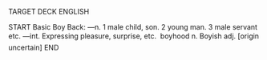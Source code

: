 TARGET DECK
ENGLISH

START
Basic
Boy
Back: —n. 1 male child, son. 2 young man. 3 male servant etc. —int. Expressing pleasure, surprise, etc.  boyhood n. Boyish adj. [origin uncertain]
END
